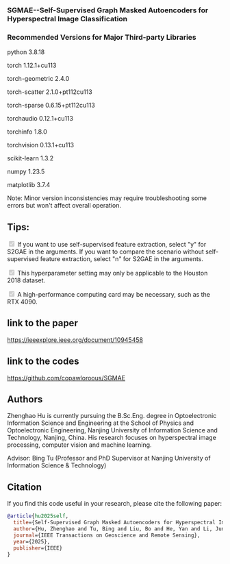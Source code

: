 ### SGMAE--Self-Supervised Graph Masked Autoencoders for Hyperspectral Image Classification

### Recommended Versions for Major Third-party Libraries

python                    3.8.18

torch                     1.12.1+cu113

torch-geometric           2.4.0

torch-scatter             2.1.0+pt112cu113

torch-sparse              0.6.15+pt112cu113

torchaudio                0.12.1+cu113

torchinfo                 1.8.0

torchvision               0.13.1+cu113


scikit-learn              1.3.2

numpy                     1.23.5

matplotlib                3.7.4

Note: Minor version inconsistencies may require troubleshooting some errors but won't affect overall operation.

## Tips:
<input type="checkbox" disabled checked> If you want to use self-supervised feature extraction, select "y" for S2GAE in the arguments. If you want to compare the scenario without self-supervised feature extraction, select "n" for S2GAE in the arguments.

<input type="checkbox" disabled checked> This hyperparameter setting may only be applicable to the Houston 2018 dataset.

<input type="checkbox" disabled checked> A high-performance computing card may be necessary, such as the RTX 4090.

## link to the paper
https://ieeexplore.ieee.org/document/10945458

## link to the codes
https://github.com/copawloroous/SGMAE

## Authors
Zhenghao Hu is currently pursuing the B.Sc.Eng. degree in Optoelectronic Information Science and 
Engineering at the School of Physics and Optoelectronic Engineering, Nanjing University of Information 
Science and Technology, Nanjing, China. His research focuses on hyperspectral image processing, 
computer vision and machine learning.

Advisor: Bing Tu (Professor and PhD Supervisor at Nanjing University of Information Science & Technology)



## Citation

If you find this code useful in your research, please cite the following paper:

```bibtex
@article{hu2025self,
  title={Self-Supervised Graph Masked Autoencoders for Hyperspectral Image Classification},
  author={Hu, Zhenghao and Tu, Bing and Liu, Bo and He, Yan and Li, Jun and Plaza, Antonio},
  journal={IEEE Transactions on Geoscience and Remote Sensing},
  year={2025},
  publisher={IEEE}
}
